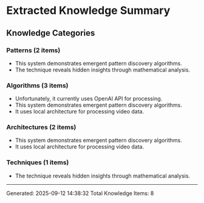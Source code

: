 # Extracted Knowledge Summary

## Knowledge Categories

### Patterns (2 items)
- This system demonstrates emergent pattern discovery algorithms.
- The technique reveals hidden insights through mathematical analysis.

### Algorithms (3 items)
- Unfortunately, it currently uses OpenAI API for processing.
- This system demonstrates emergent pattern discovery algorithms.
- It uses local architecture for processing video data.

### Architectures (2 items)
- This system demonstrates emergent pattern discovery algorithms.
- It uses local architecture for processing video data.

### Techniques (1 items)
- The technique reveals hidden insights through mathematical analysis.

---
Generated: 2025-09-12 14:38:32
Total Knowledge Items: 8
